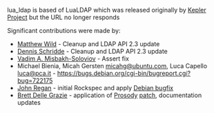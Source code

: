 lua_ldap is based of LuaLDAP which was released originally by [Kepler Project](http://www.keplerproject.org/lualdap/) but the URL no longer responds

Significant contributions were made by:

 * [Matthew Wild](https://github.com/mwild1) - Cleanup and LDAP API 2.3 update
 * [Dennis Schridde](https://github.com/devurandom) - Cleanup and LDAP API 2.3 update
 * [Vadim A. Misbakh-Soloviov](https://github.com/msva) - Assert fix
 * Michael Bienia, Micah Gersten <micahg@ubuntu.com>, Luca Capello <luca@pca.it> - https://bugs.debian.org/cgi-bin/bugreport.cgi?bug=722175
 * [John Regan](https://github.com/jprjr) - initial Rockspec and apply [Debian bugfix](https://bugs.debian.org/cgi-bin/bugreport.cgi?bug=722175)
 * [Brett Delle Grazie](https://github.com/bdellegrazie) - application of [Prosody](http://prosody.im) [patch](http://prosody.im/patches/lualdap.patch), documentation updates
